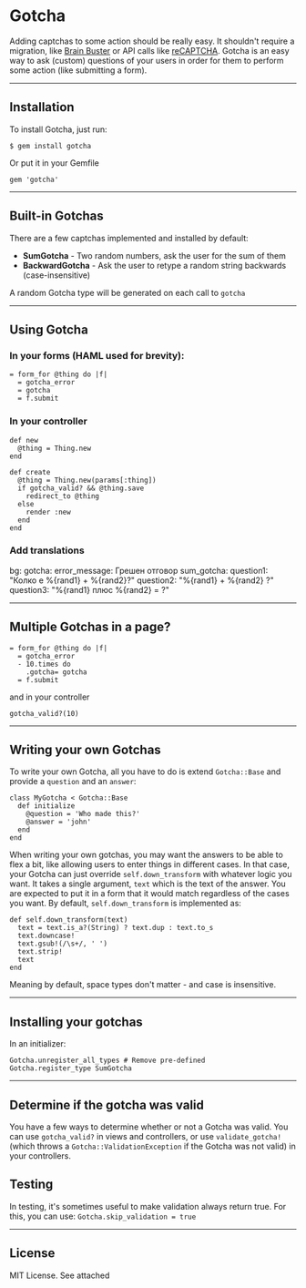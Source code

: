 # Gotcha

Adding captchas to some action should be really easy.  It shouldn't require a migration, like [Brain Buster](https://github.com/rsanheim/brain_buster) or API calls like [reCAPTCHA](http://www.google.com/recaptcha).  Gotcha is an easy way to ask (custom) questions of your users in order for them to perform some action (like submitting a form).

---

## Installation

To install Gotcha, just run:

    $ gem install gotcha

Or put it in your Gemfile

    gem 'gotcha'

---

## Built-in Gotchas

There are a few captchas implemented and installed by default:

* **SumGotcha** - Two random numbers, ask the user for the sum of them
* **BackwardGotcha** - Ask the user to retype a random string backwards (case-insensitive)

A random Gotcha type will be generated on each call to `gotcha`

---

## Using Gotcha

### In your forms (HAML used for brevity):

    = form_for @thing do |f|
      = gotcha_error
      = gotcha
      = f.submit

### In your controller

    def new
      @thing = Thing.new
    end

    def create
      @thing = Thing.new(params[:thing])
      if gotcha_valid? && @thing.save
        redirect_to @thing
      else
        render :new
      end
    end

### Add translations

bg:
  gotcha:
    error_message: Грешен отговор
    sum_gotcha:
      question1: "Колко е %{rand1} + %{rand2}?"
      question2: "%{rand1} + %{rand2} ?"
      question3: "%{rand1} плюс %{rand2} = ?"

---

## Multiple Gotchas in a page?

    = form_for @thing do |f|
      = gotcha_error
      - 10.times do
        .gotcha= gotcha
      = f.submit

and in your controller

    gotcha_valid?(10)

---

## Writing your own Gotchas

To write your own Gotcha, all you have to do is extend `Gotcha::Base` and provide a `question` and an `answer`:

    class MyGotcha < Gotcha::Base
      def initialize
        @question = 'Who made this?'
        @answer = 'john'
      end
    end

When writing your own gotchas, you may want the answers to be able to flex a bit, like allowing users to enter things in different cases.  In that case, your Gotcha can just override `self.down_transform` with whatever logic you want.  It takes a single argument, `text` which is the text of the answer.  You are expected to put it in a form that it would match regardless of the cases you want.  By default, `self.down_transform` is implemented as:

    def self.down_transform(text)
      text = text.is_a?(String) ? text.dup : text.to_s
      text.downcase!
      text.gsub!(/\s+/, ' ')
      text.strip!
      text
    end

Meaning by default, space types don't matter - and case is insensitive.

---

## Installing your gotchas

In an initializer:

    Gotcha.unregister_all_types # Remove pre-defined
    Gotcha.register_type SumGotcha

---

## Determine if the gotcha was valid

You have a few ways to determine whether or not a Gotcha was valid.  You can use `gotcha_valid?` in views and controllers, or use `validate_gotcha!` (which throws a `Gotcha::ValidationException` if the Gotcha was not valid) in your controllers.

## Testing

In testing, it's sometimes useful to make validation always return true.  For this, you can use: `Gotcha.skip_validation = true`

---

## License

MIT License.   See attached
